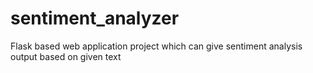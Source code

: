 # sentiment_analyzer
Flask based web application project which can give sentiment analysis output based on given text
